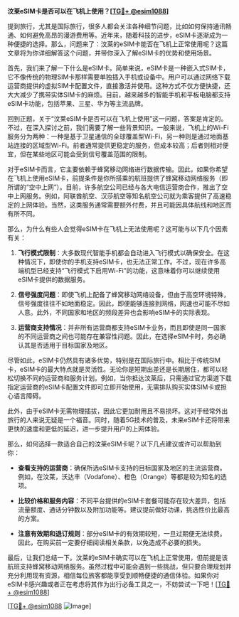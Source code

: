 **汶莱eSIM卡是否可以在飞机上使用？[[TG💪+ @esim1088](https://t.me/s/esim1088)]**

提到旅行，尤其是国际旅行，很多人都会关注各种细节问题，比如如何保持通讯畅通、如何避免高昂的漫游费用等。近年来，随着科技的进步，eSIM卡逐渐成为一种便捷的选择。那么，问题来了：汶莱的eSIM卡能否在飞机上正常使用呢？这篇文章将为你详细解答这个问题，并带你深入了解eSIM卡的优势和使用场景。

首先，我们来了解一下什么是eSIM卡。简单来说，eSIM卡是一种嵌入式SIM卡，它不像传统的物理SIM卡那样需要单独插入手机或设备中。用户可以通过网络下载运营商提供的虚拟SIM卡配置文件，直接激活并使用。这种方式不仅方便快捷，还大大减少了携带实体SIM卡的麻烦。目前，越来越多的智能手机和平板电脑都支持eSIM卡功能，包括苹果、三星、华为等主流品牌。

回到正题，关于“汶莱eSIM卡是否可以在飞机上使用”这一问题，答案是肯定的。不过，在深入探讨之前，我们需要了解一些背景知识。一般来说，飞机上的Wi-Fi服务分为两种：一种是基于卫星通信的全球覆盖型Wi-Fi，另一种则是通过地面基站连接的区域型Wi-Fi。前者通常提供更稳定的服务，但成本较高；后者则相对便宜，但在某些地区可能会受到信号覆盖范围的限制。

对于eSIM卡而言，它主要依赖于蜂窝移动网络进行数据传输。因此，如果你希望在飞机上使用eSIM卡，前提条件是你所搭乘的航班提供了蜂窝移动网络服务（即所谓的“空中上网”）。目前，许多航空公司已经与各大电信运营商合作，推出了空中上网服务。例如，阿联酋航空、汉莎航空等知名航空公司就为乘客提供了高速稳定的上网体验。当然，这类服务通常需要额外付费，并且可能因具体航线和地区而有所不同。

那么，为什么有些人会觉得eSIM卡在飞机上无法使用呢？这可能与以下几个因素有关：

1. **飞行模式限制**：大多数现代智能手机都会自动进入飞行模式以确保安全。在这种情况下，即使你的手机支持eSIM卡，也无法正常工作。不过，现在许多高端机型已经支持“飞行模式下启用Wi-Fi”的功能，这意味着你可以继续使用eSIM卡提供的数据服务。
   
2. **信号强度问题**：即使飞机上配备了蜂窝移动网络设备，但由于高空环境特殊，信号强度往往不如地面稳定。因此，即便能够连接到网络，网速也可能不尽如人意。此外，不同国家和地区的频段差异也会影响eSIM卡的实际表现。

3. **运营商支持情况**：并非所有运营商都支持eSIM卡业务，而且即使是同一国家的不同运营商之间也可能存在兼容性问题。因此，在选择eSIM卡时，务必确认其是否适用于目标国家及地区。

尽管如此，eSIM卡仍然具有诸多优势，特别是在国际旅行中。相比于传统SIM卡，eSIM卡的最大特点就是灵活性。无论你是短期出差还是长期居住，都可以轻松切换不同的运营商和服务计划。例如，当你抵达汶莱后，只需通过官方渠道下载指定运营商的eSIM卡配置文件即可立即开始使用，无需排队购买实体SIM卡或担心语言障碍。

此外，由于eSIM卡无需物理插拔，因此它更加耐用且不易损坏。这对于经常外出旅行的人来说无疑是一个福音。同时，随着5G技术的普及，未来eSIM卡还将带来更快的速度和更低的延迟，进一步提升用户的上网体验。

那么，如何选择一款适合自己的汶莱eSIM卡呢？以下几点建议或许可以帮助到你：

- **查看支持的运营商**：确保所选eSIM卡支持的目标国家及地区的主流运营商。例如，在汶莱，沃达丰（Vodafone）、橙色（Orange）等都是较为知名的选项。
  
- **比较价格和服务内容**：不同平台提供的eSIM卡套餐可能存在较大差异，包括流量额度、通话分钟数以及附加功能等。建议提前做好功课，挑选性价比最高的方案。

- **注意有效期和退订规则**：部分eSIM卡的有效期较短，一旦过期便无法续费。因此，在购买前一定要仔细阅读相关条款，以免造成不必要的损失。

最后，让我们总结一下。汶莱的eSIM卡确实可以在飞机上正常使用，但前提是该航班支持蜂窝移动网络服务。虽然过程中可能会遇到一些挑战，但只要合理规划并充分利用现有资源，相信每位旅客都能享受到顺畅便捷的通信体验。如果你对eSIM卡感兴趣或者正在考虑将其作为出行必备工具之一，不妨尝试一下吧！[[TG💪+ @esim1088](https://t.me/s/esim1088)]

[[TG💪+ @esim1088](https://t.me/s/esim1088) ![Image](https://i.postimg.cc/4NQfJmqS/Snipaste-2025-05-13-00-14-12.png)]